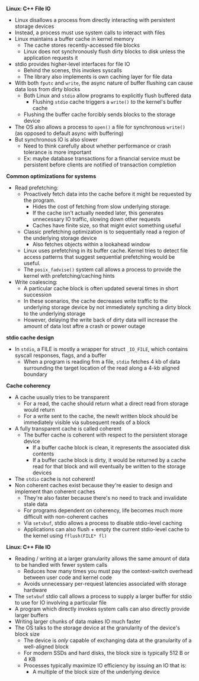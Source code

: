 **Linux: C++ File IO**

- Linux disallows a process from directly interacting with persistent storage devices
- Instead, a process must use system calls to interact with files
- Linux maintains a buffer cache in kernel memory
  - The cache stores recently-accessed file blocks
  - Linux does not synchronously flush dirty blocks to disk unless the application requests it
- stdio provides higher-level interfaces for file IO
  - Behind the scenes, this invokes syscalls
  - The library also implements is own caching layer for file data
- With both `fputc` and `write`, the async nature of buffer flushing can cause data loss from dirty blocks
  - Both Linux and `stdio` allow programs to explicitly flush buffered data
    - Flushing `stdio` cache triggers a `write()` to the kernel's buffer cache
  - Flushing the buffer cache forcibly sends blocks to the storage device
- The OS also allows a process to `open()` a file for synchronous `write()` (as opposed to default async with buffering)
- But synchronous IO is also slower
  - Need to think carefully about whether performance or crash tolerance is more important
  - Ex: maybe database transactions for a financial service must be persistent before clients are notified of transaction completion

**Common optimizations for systems**

- Read prefetching:
  - Proactively fetch data into the cache before it might be requested by the program.
    - Hides the cost of fetching from slow underlying storage.
    - If the cache isn't actually needed later, this generates unnecessary IO traffic, slowing down other requests
    - Caches have finite size, so that might evict something useful
  - Classic prefetching optimization is to sequentially read a region of the underlying storage device
    - Also fetches objects within a lookahead window
  - Linux uses prefetching in its buffer cache. Kernel tries to detect file access patterns that suggest sequential prefetching would be useful.
  - The `posix_fadvise()` system call allows a process to provide the kernel with prefetching/caching hints
- Write coalescing:
  - A particular cache block is often updated several times in short succession
  - In these scenarios, the cache decreases write traffic to the underlying storage device by not immediately synching a dirty block to the underlying storage
  - However, delaying the write back of dirty data will increase the amount of data lost aftre a crash or power outage

**stdio cache design**

- In `stdio`, a FILE is mostly a wrapper for struct `_IO_FILE`, which contains syscall responses, flags, and a buffer
  - When a program is reading frm a file, `stdio` fetches 4 kb of data surrounding the target location of the read along a 4-kb aligned boundary

**Cache coherency**

- A cache usually tries to be transparent
  - For a read, the cache should return what a direct read from storage would return
  - For a write sent to the cache, the newlt written block should be immediately visible via subsequent reads of a block
- A fully transparent cache is called coherent
  - The buffer cache is coherent with respect to the persistent storage device
    - If a buffer cache block is clean, it represents the associated disk contents
    - If a buffer cache block is dirty, it would be returned by a cache read for that block and will eventually be written to the storage devices
- The `stdio` cache is not coherent!
- Non coherent caches exist because they're easier to design and implement than coherent caches
  - They're also faster because there's no need to track and invalidate stale data
  - For programs dependent on coherency, life becomes much more difficult with non-coherent caches
  - Via `setvbuf`, stdio allows a process to disable stdio-level caching
  - Applications can also flush + empty the current stdio-level cache to the kernel using `fflush(FILE* fl)`

**Linux: C++ File IO**

- Reading / writing at a larger granularity allows the same amount of data to be handled with fewer system calls
  - Reduces how many times you must pay the context-switch overhead between user code and kernel code
  - Avoids unnecessary per-request latencies associated with storage hardware
- The `setvbuf` stdio call allows a process to supply a larger buffer for stdio to use for IO involving a particular file
- A program which directly invokes system calls can also directly provide larger buffers
- Writing larger chunks of data makes IO much faster
- The OS talks to the storage device at the granularity of the device's block size
  - The device is _only_ capable of exchanging data at the granularity of a well-aligned block
  - For modern SSDs and hard disks, the block size is typically 512 B or 4 KB
  - Processes typically maximize IO efficiency by issuing an IO that is:
    - A multiple of the block size of the underlying device
